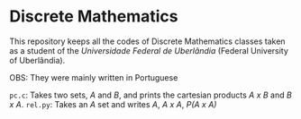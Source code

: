 # Discrete Mathematics

This repository keeps all the codes of Discrete Mathematics classes taken as a student of the _Universidade Federal de Uberlândia_ (Federal University of Uberlândia).

OBS: They were mainly written in Portuguese

`pc.c`: Takes two sets, _A_ and _B_, and prints the cartesian products _A x B_ and _B x A_.
`rel.py`: Takes an _A_ set and writes _A_, _A x A_, _P(A x A)_
